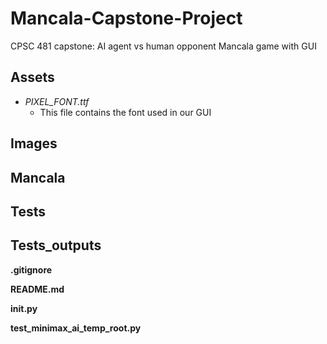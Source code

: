 # Mancala-Capstone-Project
CPSC 481 capstone: AI agent vs human opponent Mancala game with GUI

## Assets  
- *PIXEL_FONT.ttf*
  - This file contains the font used in our GUI

## Images

## Mancala

## Tests

## Tests_outputs

**.gitignore**  

**README.md**  

**__init__.py**  

**test_minimax_ai_temp_root.py**  

